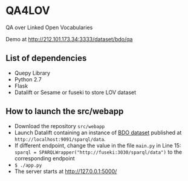 # QA4LOV
QA over Linked Open Vocabularies

Demo at http://212.101.173.34:3333/dataset/bdo/qa

## List of dependencies

- Quepy Library 
- Python 2.7
- Flask 
- Datalift or Sesame or fuseki to store LOV dataset

## How to launch the src/webapp
- Download the repository `src/webapp`
- Launch Datalift  containing an instance of [BDO dataset](http://212.101.173.34:3333/dataset/bdo/) published at `http://localhost:9091/sparql/data`. 
- If different endpoint, change the value in the file `main.py` in Line 15: `sparql = SPARQLWrapper("http://fuseki:3030/sparql/data")` to the corresponding endpoint
- `$ ./app.py`  
- The server starts at http://127.0.0.1:5000/
